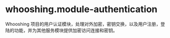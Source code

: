 # whooshing.module-authentication
Whooshing 项目的用户认证模块，处理对外加密，密钥交换，以及用户注册，登陆的功能，并为其他服务模块提供加密访问连接和密钥。
